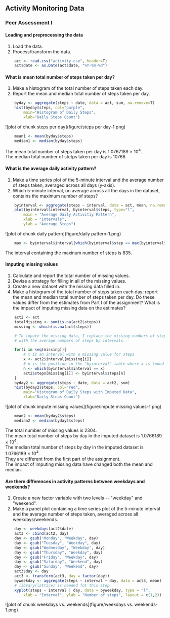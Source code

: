 ## Activity Monitoring Data
### Peer Assessment I
#### Loading and preprocessing the data  
1. Load the data.  
2. Process/transform the data.  

```r
	act <- read.csv("activity.csv", header=T)
	act$date <- as.Date(act$date, "%Y-%m-%d")
```

#### What is mean total number of steps taken per day?
1. Make a histogram of the total number of steps taken each day.  
2. Report the mean and median total number of steps taken per day.  

```r
	byday <- aggregate(steps ~ date, data = act, sum, na.remove=T)
	hist(byday$steps, col="purple", 
		main="Histogram of Daily Steps", 
		xlab="Daily Steps Count")
```

![plot of chunk steps per day](figure/steps per day-1.png) 

```r
	mean1 <- mean(byday$steps)
	median1 <- median(byday$steps)
```
The mean total number of steps taken per day is 1.0767189 &times; 10<sup>4</sup>.  
The median total number of stetps taken per day is 10766.

#### What is the average daily activity pattern?  
1. Make a time series plot of the 5-minute interval and 
the average number of steps taken, averaged across all days (y-axis).   
2. Which 5-minute interval, on average across all the days in the dataset, 
contains the maximum number of steps?  

```r
	byinterval <- aggregate(steps ~ interval, data = act, mean, na.remove=T)
	plot(byinterval$interval, byinterval$steps, type="l",
		main = "Average Daily Activitiy Pattern",
		xlab = "Intervals",
		ylab = "Average Steps")
```

![plot of chunk daily pattern](figure/daily pattern-1.png) 

```r
	max <- byinterval$interval[which(byinterval$step == max(byinterval$steps))]
```
The interval containing the maxinum number of steps is 835.

#### Imputing missing values  

1. Calculate and report the total number of missing values.  
2. Devise a strategy for filling in all of the missing values.    
3. Create a new dataset with the missing data filled in.  
4. Make a histogram of the total number of steps taken each day; 
report the mean and median total number of steps taken per day. 
Do these values differ from the estimates from Part I of the assignment? 
What is the impact of imputing missing data on the estimates?

```r
	act2 <- act	
	totalMissing <- sum(is.na(act2$steps))
	missing <- which(is.na(act$steps))

	# To impute the missing data, I replace the missing numbers of steps
	# with the average numbers of steps by intervals.  

	for(i in seq(missing)){
		# x is an interval with a missing value for steps  
		x <- act2$interval[missing[i]]
		# n is the position in the "byinterval" table where x is found   
		n <- which(byinterval$interval == x)
		act2$steps[missing[i]] <- byinterval$steps[n]
	}
	byday2 <- aggregate(steps ~ date, data = act2, sum)
	hist(byday2$steps, col="red", 
		main="Histogram of Daily Steps with Imputed Data", 
		xlab="Daily Steps Count")
```

![plot of chunk impute missing values](figure/impute missing values-1.png) 

```r
	mean2 <- mean(byday2$steps)
	median2 <- median(byday2$steps)
```
The total number of missing values is 2304.  
The mean total number of steps by day in the imputed dataset is 1.0766189 &times; 10<sup>4</sup>.  
The median total number of steps by day in the imputed dataset is 1.0766189 &times; 10<sup>4</sup>.  
They are different from the first part of the assignment.  
The impact of imputing missing data have changed both the mean and median.  

#### Are there differences in activity patterns between weekdays and weekends?
1. Create a new factor variable with two levels -- "weekday" and "weekend".  
2. Make a panel plot containing a time series plot of the 5-minute interval
and the average number of steps taken, averaged across all weekdays/weekends.  

```r
	day <- weekdays(act2$date)
	act3 <- cbind(act2, day)
	day <- gsub("Monday", "Weekday", day)
	day <- gsub("Tuesday", "Weekday", day)
	day <- gsub("Wednesday", "Weekday", day)
	day <- gsub("Thursday", "Weekday", day)
	day <- gsub("Friday", "Weekday", day)
	day <- gsub("Saturday", "Weekend", day)
	day <- gsub("Sunday", "Weekend", day)
	act3$day <- day
	act3 <- transform(act3, day = factor(day))
	byweekday <- aggregate(steps ~ interval + day, data = act3, mean)
	# library(lattice) is needed fot this step  
	xyplot(steps ~ interval | day, data = byweekday, type = "l", 
		xlab = "Interval", ylab = "Number of steps", layout = c(1,2))
```

![plot of chunk weekdays vs. weekends](figure/weekdays vs. weekends-1.png) 
